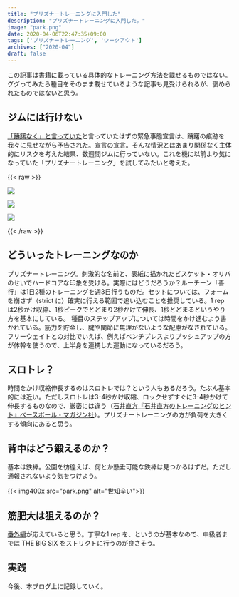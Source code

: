 ```yaml
---
title: "プリズナートレーニングに入門した"
description: "プリズナートレーニングに入門した。"
image: "park.png"
date: 2020-04-06T22:47:35+09:00
tags: ['プリズナートレーニング', 'ワークアウト']
archives: ["2020-04"]
draft: false
---
```

この記事は書籍に載っている具体的なトレーニング方法を載せるものではない。ググってみたら種目をそのまま載せているような記事も見受けられるが、褒められたものではないと思う。

## ジムには行けない

[「躊躇なく」と言っていた](https://jp.reuters.com/article/japan-abe-idJPKBN21K0KZ)と言っていたはずの緊急事態宣言は、躊躇の痕跡を我々に見せながら予告された。宣言の宣言。そんな情況とはあまり関係なく主体的にリスクを考えた結果、数週間ジムに行っていない。これを機に以前より気になっていた「プリズナートレーニング」を試してみたいと考えた。

{{< raw >}}
<div>
<a href="https://www.amazon.co.jp/%E3%83%97%E3%83%AA%E3%82%BA%E3%83%8A%E3%83%BC%E3%83%BB%E3%83%88%E3%83%AC%E3%83%BC%E3%83%8B%E3%83%B3%E3%82%B0-%E5%9C%A7%E5%80%92%E7%9A%84%E3%81%AA%E5%BC%B7%E3%81%95%E3%82%92%E6%89%8B%E3%81%AB%E5%85%A5%E3%82%8C%E3%82%8B%E7%A9%B6%E6%A5%B5%E3%81%AE%E8%87%AA%E9%87%8D%E7%AD%8B%E3%83%88%E3%83%AC-%E3%83%9D%E3%83%BC%E3%83%AB%E3%83%BB%E3%82%A6%E3%82%A8%E3%82%A4%E3%83%89-ebook/dp/B0746H85JW/ref=as_li_ss_il?_encoding=UTF8&qid=1586181708&sr=8-2&linkCode=li2&tag=tbsmcd-22&linkId=8bb5d389440e5368ea409f00054f96f7&language=ja_JP" target="_blank"><img border="0" src="//ws-fe.amazon-adsystem.com/widgets/q?_encoding=UTF8&ASIN=B0746H85JW&Format=_SL160_&ID=AsinImage&MarketPlace=JP&ServiceVersion=20070822&WS=1&tag=tbsmcd-22&language=ja_JP" ></a>

<a href="https://www.amazon.co.jp/%E3%83%97%E3%83%AA%E3%82%BA%E3%83%8A%E3%83%BC%E3%83%88%E3%83%AC%E3%83%BC%E3%83%8B%E3%83%B3%E3%82%B0-%E8%B6%85%E7%B5%B6%EF%BC%81%EF%BC%81-%E3%82%B0%E3%83%AA%E3%83%83%E3%83%97%EF%BC%86%E9%96%A2%E7%AF%80%E7%B7%A8-%E6%B0%B8%E9%81%A0%E3%81%AE%E5%BC%B7%E3%81%95%E3%82%92%E6%89%8B%E3%81%AB%E5%85%A5%E3%82%8C%E3%82%8B%E6%9C%80%E5%87%B6%E3%81%AE%E8%87%AA%E9%87%8D%E7%AD%8B%E3%83%88%E3%83%AC-%E3%83%9D%E3%83%BC%E3%83%AB%E3%83%BB%E3%82%A6%E3%82%A8%E3%82%A4%E3%83%89-ebook/dp/B07C96GXTK/ref=as_li_ss_il?_encoding=UTF8&qid=1586181708&sr=8-4&linkCode=li2&tag=tbsmcd-22&linkId=f2704316bc2b4590d931709ebb53ceb9&language=ja_JP" target="_blank"><img border="0" src="//ws-fe.amazon-adsystem.com/widgets/q?_encoding=UTF8&ASIN=B07C96GXTK&Format=_SL160_&ID=AsinImage&MarketPlace=JP&ServiceVersion=20070822&WS=1&tag=tbsmcd-22&language=ja_JP" ></a>

<a href="https://www.amazon.co.jp/%E3%83%97%E3%83%AA%E3%82%BA%E3%83%8A%E3%83%BC%E3%83%88%E3%83%AC%E3%83%BC%E3%83%8B%E3%83%B3%E3%82%B0%E5%A4%96%E4%BC%9D-%E7%9B%A3%E7%8D%84%E5%BC%8F%E3%83%9C%E3%83%87%E3%82%A3%E3%83%93%E3%83%AB%E3%83%87%E3%82%A3%E3%83%B3%E3%82%B0-%E3%83%9D%E3%83%BC%E3%83%AB%E3%83%BB%E3%82%A6%E3%82%A8%E3%82%A4%E3%83%89-ebook/dp/B07NXQW2NX/ref=as_li_ss_il?_encoding=UTF8&qid=1586181708&sr=8-5&linkCode=li2&tag=tbsmcd-22&linkId=a6b7563587467699cbe3eb3e05d3333e&language=ja_JP" target="_blank"><img border="0" src="//ws-fe.amazon-adsystem.com/widgets/q?_encoding=UTF8&ASIN=B07NXQW2NX&Format=_SL160_&ID=AsinImage&MarketPlace=JP&ServiceVersion=20070822&WS=1&tag=tbsmcd-22&language=ja_JP" ></a>
</div>
{{< /raw >}}

## どういったトレーニングなのか

プリズナートレーニング。刺激的な名前と、表紙に描かれたビスケット・オリバのせいでハードコアな印象を受ける。実際にはどうだろうか？ルーチーン「善行」は1日2種のトレーニングを週3日行うものだ。セットについては、フォームを崩さず（strict に）確実に行える範囲で追い込むことを推奨している。1 rep は2秒かけ収縮、1秒ピークでとどまり2秒かけて伸長、1秒とどまるというやり方を基本にしている。
種目のステップアップについては時間をかけ進むよう書かれている。筋力を貯金し、腱や関節に無理がないような配慮がなされている。
フリーウェイトとの対比でいえば、例えばベンチプレスよりプッシュアップの方が体幹を使うので、上半身を連携した運動になっているだろう。

## スロトレ？

時間をかけ収縮伸長するのはスロトレでは？という人もあるだろう。たぶん基本的には近い。ただしスロトレは3-4秒かけ収縮、ロックせずすぐに3-4秒かけて伸長するものなので、厳密には違う（[石井直方『石井直方のトレーニングのヒント』ベースボール・マガジン社](https://amzn.to/39LukpZ)）。プリズナートレーニングの方が負荷を大きくする傾向にあると思う。

## 背中はどう鍛えるのか？
基本は鉄棒。公園を彷徨えば、何とか懸垂可能な鉄棒は見つかるはずだ。ただし通報されないよう気をつけよう。

{{< img400x src="park.png" alt="世知辛い">}}

## 筋肥大は狙えるのか？

[番外編](https://amzn.to/2x6Dnob)が応えていると思う。丁寧な1 rep を、というのが基本なので、中級者までは THE BIG SIX をストリクトに行うのが良さそう。

## 実践
今後、本ブログ上に記録していく。
